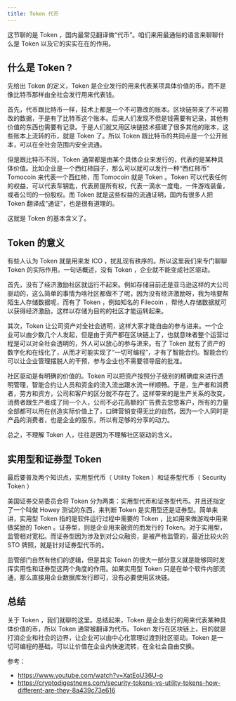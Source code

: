 ```yaml
---
title: Token 代币
---
```



这节聊的是 Token ，国内最常见翻译做“代币”。咱们来用最通俗的语言来聊聊什么是 Token 以及它的实实在在的作用。

## 什么是 Token ?

先给出 Token 的定义，Token 是企业发行的用来代表某项具体价值的币，而不是像比特币那样由全社会发行用来代表钱。

首先，代币跟比特币一样，技术上都是一个不可篡改的账本。区块链带来了不可篡改的数据，于是有了比特币这个账本。后来人们发现不但是钱需要有记录，其他有价值的东西也需要有记录。于是人们就又用区块链技术搭建了很多其他的账本，这些账本上流转的币，就是 Token 了。所以 Token 跟比特币的共同点是一个公开账本，可以在全社会范围内安全流通。

但是跟比特币不同，Token 通常都是由某个具体企业来发行的，代表的是某种具体价值。比如企业是一个西红柿园子，那么可以就可以发行一种“西红柿币” Tomocoin 来代表一个西红柿，而 Tomocoin 就是 Token 。Token 可以代表任何的权益，可以代表车钥匙，代表房屋所有权，代表一滴水一度电，一件游戏装备，或者公司的一份股权。而 Token 就是这些权益的流通证明，国内有很多人把 Token 翻译成“通证”，也是很有道理的。

这就是 Token 的基本含义了。

## Token 的意义

有些人认为 Token 就是用来发 ICO ，扰乱现有秩序的。所以这里我们来专门聊聊 Token 的实际作用。一句话概述，没有 Token ，企业就不能变成社区驱动。

首先，没有了经济激励社区就运行不起来。例如存储目前还是亚马逊这样的大公司驱动的，这么简单的事情为啥社区都做不了呢，因为没有经济激励呀，我为啥要帮陌生人存储数据呢，而有了 Token ，例如知名的 Filecoin ，帮他人存储数据就可以获得经济激励，这样以存储为目的的社区才能运转起来。

其次，Token 让公司资产对全社会透明，这样大家才能自由的参与进来。一个企业可以由少数几个人发起，但是由于资产都在区块链上了，也就意味者整个运营过程是可以对全社会透明的，外人可以放心的参与进来。有了 Token 就有了资产的数字化和在线化了，从而才可能实现了“一切可编程”，才有了智能合约。智能合约可以让企业管理摆脱人的干预，参与企业也不需要领导层的批准。

社区驱动是有明确的价值的。Token 可以把资产按照分子级别的精确度来进行透明管理，智能合约让人员和资金的流入流出跟水流一样顺畅。于是，生产者和消费者，劳方和资方，公司和客户的区分就不存在了。这样带来的是生产关系的改变，消费者跟生产者成了同一个人，公司不必花高额的广告费去忽悠客户，所有的力量全部都可以用在创造实际价值上了，口碑营销变得无比的自然，因为一个人同时是产品的消费者，也是企业的股东，所以有足够的分享的动力。

总之，不理解 Token 人，往往是因为不理解社区驱动的含义。

## 实用型和证券型 Token

最后要普及两个知识点，实用型代币（ Utility Token ）和证券型代币（ Security Token ）

美国证券交易委员会将 Token 分为两类：实用型代币和证券型代币。并且还指定了一个叫做 Howey 测试的东西，来判断 Token 是实用型还是证券型。简单来讲，实用型 Token 指的是软件运行过程中需要的 Token ，比如用来做游戏中用来做奖励的 Token 。证券型，则是企业用来融资的而发行的 Token。对于实用型，监管相对宽松。而证券型因为涉及到对公众融资，是被严格监管的，最近比较火的 STO 牌照，就是针对证券型代币的。

监管部门自然有他们的逻辑，但是其实 Token 的很大一部分意义就是能够同时发挥实用性和证券型这两个角度的作用。如果实用型 Token 只是在单个软件内部流通，那么直接用企业数据库发行即可，没有必要使用区块链。

## 总结

关于 Token ，我们就聊的这里。总结起来，Token 是企业发行的用来代表某种具体价值的币，所以 Token 通常被翻译为代币。Token 发行在区块链上，目的就是打消企业和社会的边界，让企业可以由中心化管理过渡到社区驱动。Token 是一切可编程的基础，可以让价值在企业内快速流转，在全社会自由交换。

参考：

- https://www.youtube.com/watch?v=XatEoU36U-o
- https://cryptodigestnews.com/security-tokens-vs-utility-tokens-how-different-are-they-8a439c73e616
